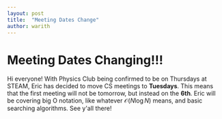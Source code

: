 ```yaml
---
layout: post
title:  "Meeting Dates Change"
author: warith
---
```


# Meeting Dates Changing!!!

Hi everyone! With Physics Club being confirmed to be on Thursdays at STEAM, Eric has decided to move CS meetings to **Tuesdays**. This means that the first meeting will 
not be tomorrow, but instead on the **6th**. Eric will be covering big O notation, like whatever $\mathcal O(N \log N)$ means, and basic searching algorithms. See 
y'all there!
